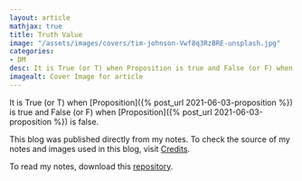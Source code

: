 ```yaml
---
layout: article
mathjax: true
title: Truth Value
image: "/assets/images/covers/tim-johnson-Vwf8q3RzBRE-unsplash.jpg"
categories:
- DM
desc: It is True (or T) when Proposition is true and False (or F) when Proposition is false. 
imagealt: Cover Image for article
---
```


It is True (or T) when [Proposition]({% post_url 2021-06-03-proposition %}) is true and False (or F) when [Proposition]({% post_url 2021-06-03-proposition %}) is false.

This blog was published directly from my notes.
To check the source of my notes and images used in this blog, visit <a href="/credits.html" target="_blank">Credits</a>.

To read my notes, download this <a href="https://github.com/bovem/CS" target="blank">repository</a>.
